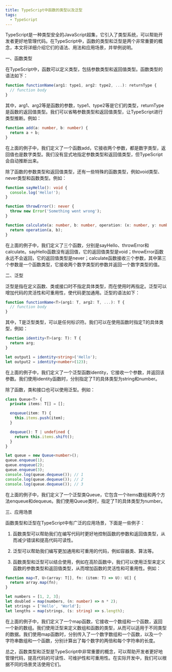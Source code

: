 ```yaml
---
title: TypeScript中函数的类型以及泛型
tags:
  - TypeScript
---
```


TypeScript是一种类型安全的JavaScript超集，它引入了类型系统，可以帮助开发者更好地管理代码。在TypeScript中，函数的类型和泛型是两个非常重要的概念，本文将详细介绍它们的语法、用法和应用场景，并举例说明。

一、函数类型

在TypeScript中，函数可以定义类型，包括参数类型和返回值类型。函数类型的语法如下：

```typescript
function functionName(arg1: type1, arg2: type2, ...): returnType {
  // function body
}
```

其中，arg1、arg2等是函数的参数，type1、type2等是它们的类型，returnType是函数的返回值类型。我们可以省略参数类型和返回值类型，让TypeScript进行类型推断。例如：

```typescript
function add(a: number, b: number) {
  return a + b;
}
```

在上面的例子中，我们定义了一个函数add，它接收两个参数，都是数字类型，返回值也是数字类型。我们没有显式地指定参数类型和返回值类型，但TypeScript会自动推断出来。

除了函数的参数类型和返回值类型，还有一些特殊的函数类型，例如void类型、never类型和函数类型。例如：

```typescript
function sayHello(): void {
  console.log('Hello!');
}

function throwError(): never {
  throw new Error('Something went wrong');
}

function calculate(a: number, b: number, operation: (x: number, y: number) => number): number {
  return operation(a, b);
}
```

在上面的例子中，我们定义了三个函数，分别是sayHello、throwError和calculate。sayHello函数没有返回值，它的返回值类型是void；throwError函数永远不会返回，它的返回值类型是never；calculate函数接收三个参数，其中第三个参数是一个函数类型，它接收两个数字类型的参数并返回一个数字类型的值。

二、泛型

泛型是指在定义函数、类或接口时不指定具体类型，而在使用时再指定。泛型可以增加代码的灵活性和可重用性，使代码更加通用。泛型的语法如下：

```typescript
function functionName<T>(arg1: T, arg2: T, ...): T {
  // function body
}
```

其中，T是泛型类型，可以是任何标识符。我们可以在使用函数时指定T的具体类型，例如：

```typescript
function identity<T>(arg: T): T {
  return arg;
}

let output1 = identity<string>('Hello');
let output2 = identity<number>(123);
```

在上面的例子中，我们定义了一个泛型函数identity，它接收一个参数，并返回该参数。我们使用identity函数时，分别指定了T的具体类型为string和number。

除了函数，类和接口也可以使用泛型。例如：

```typescript
class Queue<T> {
  private items: T[] = [];

  enqueue(item: T) {
    this.items.push(item);
  }

  dequeue(): T | undefined {
    return this.items.shift();
  }
}

let queue = new Queue<number>();
queue.enqueue(1);
queue.enqueue(2);
queue.enqueue(3);
console.log(queue.dequeue()); // 1
console.log(queue.dequeue()); // 2
console.log(queue.dequeue()); // 3
```

在上面的例子中，我们定义了一个泛型类Queue，它包含一个items数组和两个方法enqueue和dequeue。我们使用Queue类时，指定了T的具体类型为number。

三、应用场景

函数类型和泛型在TypeScript中有广泛的应用场景，下面是一些例子：

1. 函数类型可以帮助我们在编写代码时更好地控制函数的参数和返回值类型，从而减少错误和提高代码可读性。

2. 泛型可以帮助我们编写更加通用和可重用的代码，例如容器类、算法等。

3. 函数类型和泛型可以结合使用，例如在高阶函数中，我们可以使用泛型来定义函数的参数类型和返回值类型，从而增加函数的灵活性和可重用性。例如：

```typescript
function map<T, U>(array: T[], fn: (item: T) => U): U[] {
  return array.map(fn);
}

let numbers = [1, 2, 3];
let doubled = map(numbers, (n: number) => n * 2);
let strings = ['Hello', 'World'];
let lengths = map(strings, (s: string) => s.length);
```

在上面的例子中，我们定义了一个map函数，它接收一个数组和一个函数，返回一个新的数组。我们使用泛型来定义数组和函数的类型，从而可以适用于不同类型的数据。我们使用map函数时，分别传入了一个数字数组和一个函数，以及一个字符串数组和一个函数，分别计算出了每个数字的两倍和每个字符串的长度。

总之，函数类型和泛型是TypeScript中非常重要的概念，可以帮助开发者更好地管理代码，提高代码的可读性、可维护性和可重用性。在实际开发中，我们可以根据不同的场景灵活使用它们。